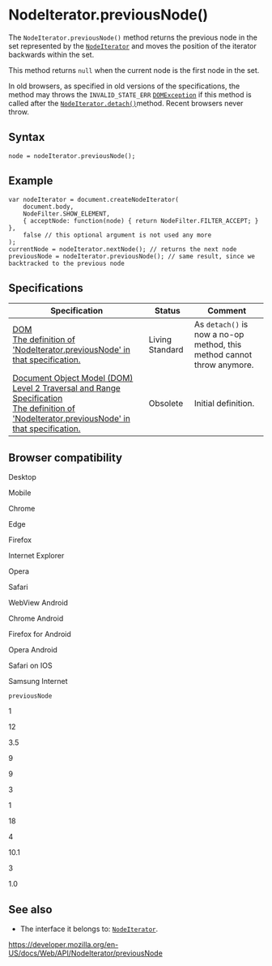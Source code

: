 # NodeIterator.previousNode()

The `NodeIterator.previousNode()` method returns the previous node in the set represented by the [`NodeIterator`](../nodeiterator) and moves the position of the iterator backwards within the set.

This method returns `null` when the current node is the first node in the set.

In old browsers, as specified in old versions of the specifications, the method may throws the `INVALID_STATE_ERR` [`DOMException`](../domexception) if this method is called after the [`NodeIterator.detach()`](detach)method. Recent browsers never throw.

## Syntax

    node = nodeIterator.previousNode();

## Example

    var nodeIterator = document.createNodeIterator(
        document.body,
        NodeFilter.SHOW_ELEMENT,
        { acceptNode: function(node) { return NodeFilter.FILTER_ACCEPT; } },
        false // this optional argument is not used any more
    );
    currentNode = nodeIterator.nextNode(); // returns the next node
    previousNode = nodeIterator.previousNode(); // same result, since we backtracked to the previous node

## Specifications

<table><thead><tr class="header"><th>Specification</th><th>Status</th><th>Comment</th></tr></thead><tbody><tr class="odd"><td><a href="https://dom.spec.whatwg.org/#dom-nodeiterator-previousnode">DOM<br />
<span class="small">The definition of 'NodeIterator.previousNode' in that specification.</span></a></td><td><span class="spec-living">Living Standard</span></td><td>As <code>detach()</code> is now a no-op method, this method cannot throw anymore.</td></tr><tr class="even"><td><a href="https://www.w3.org/TR/DOM-Level-2-Traversal-Range/traversal.html#Traversal-NodeIterator-previousNode">Document Object Model (DOM) Level 2 Traversal and Range Specification<br />
<span class="small">The definition of 'NodeIterator.previousNode' in that specification.</span></a></td><td><span class="spec-obsolete">Obsolete</span></td><td>Initial definition.</td></tr></tbody></table>

## Browser compatibility

Desktop

Mobile

Chrome

Edge

Firefox

Internet Explorer

Opera

Safari

WebView Android

Chrome Android

Firefox for Android

Opera Android

Safari on IOS

Samsung Internet

`previousNode`

1

12

3.5

9

9

3

1

18

4

10.1

3

1.0

## See also

- The interface it belongs to: [`NodeIterator`](../nodeiterator).

<a href="https://developer.mozilla.org/en-US/docs/Web/API/NodeIterator/previousNode" class="_attribution-link">https://developer.mozilla.org/en-US/docs/Web/API/NodeIterator/previousNode</a>
